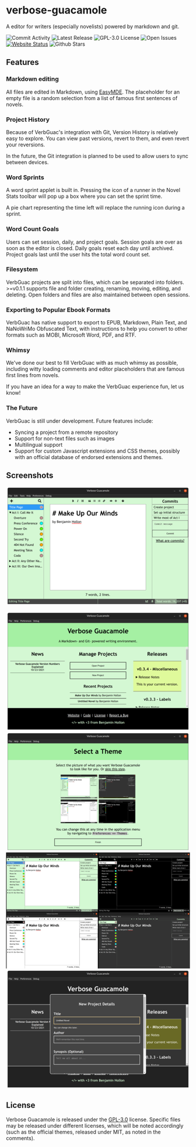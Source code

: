 # verbose-guacamole
A editor for writers (especially novelists) powered by markdown and git.

![Commit Activity](https://img.shields.io/github/commit-activity/m/benjaminbhollon/verbose-guacamole) ![Latest Release](https://img.shields.io/github/v/release/benjaminbhollon/verbose-guacamole?label=current%20release)
![GPL-3.0 License](https://img.shields.io/github/license/benjaminbhollon/verbose-guacamole) ![Open Issues](https://img.shields.io/github/issues/benjaminbhollon/verbose-guacamole) [![Website Status](https://img.shields.io/website?url=https%3A%2F%2Fverboseguacamole.com)](https://verboseguacamole.com) ![Github Stars](https://img.shields.io/github/stars/benjaminbhollon/verbose-guacamole?style=social)

## Features

### Markdown editing
All files are edited in Markdown, using [EasyMDE](https://easy-markdown-editor.tk/). The placeholder for an empty file is a random selection from a list of famous first sentences of novels.

### Project History
Because of VerbGuac's integration with Git, Version History is relatively easy to explore. You can view past versions, revert to them, and even revert your reversions.

In the future, the Git integration is planned to be used to allow users to sync between devices.

### Word Sprints
A word sprint applet is built in. Pressing the icon of a runner in the Novel Stats toolbar will pop up a box where you can set the sprint time.

A pie chart representing the time left will replace the running icon during a sprint.

### Word Count Goals
Users can set session, daily, and project goals. Session goals are over as soon as the editor is closed. Daily goals reset each day until archived. Project goals last until the user hits the total word count set.

### Filesystem
VerbGuac projects are split into files, which can be separated into folders. >=v0.1.1 supports file and folder creating, renaming, moving, editing, and deleting. Open folders and files are also maintained between open sessions.

### Exporting to Popular Ebook Formats
VerbGuac has native support to export to EPUB, Markdown, Plain Text, and NaNoWriMo Obfuscated Text, with instructions to help you convert to other formats such as MOBI, Microsoft Word, PDF, and RTF.

### Whimsy
We've done our best to fill VerbGuac with as much whimsy as possible, including witty loading comments and editor placeholders that are famous first lines from novels.

If you have an idea for a way to make the VerbGuac experience fun, let us know!

### The Future
VerbGuac is still under development. Future features include:

- Syncing a project from a remote repository
- Support for non-text files such as images
- Multilingual support
- Support for custom Javascript extensions and CSS themes, possibly with an official database of endorsed extensions and themes.

## Screenshots
![v21.10 Editor](./screenshots/v21.10-editor.png)

![v21.10 Home](./screenshots/v21.10-home.png)
![v21.10 Theme Selection](./screenshots/v21.10-themeSelect.png)
![v21.10 Color Themes](./screenshots/v21.10-themes.png)
![v21.10 New Project Form](./screenshots/v21.10-newProject.png)

## License
Verbose Guacamole is released under the [GPL-3.0](./LICENSE) license. Specific files may be released under different licenses, which will be noted accordingly (such as the official themes, released under MIT, as noted in the comments).
